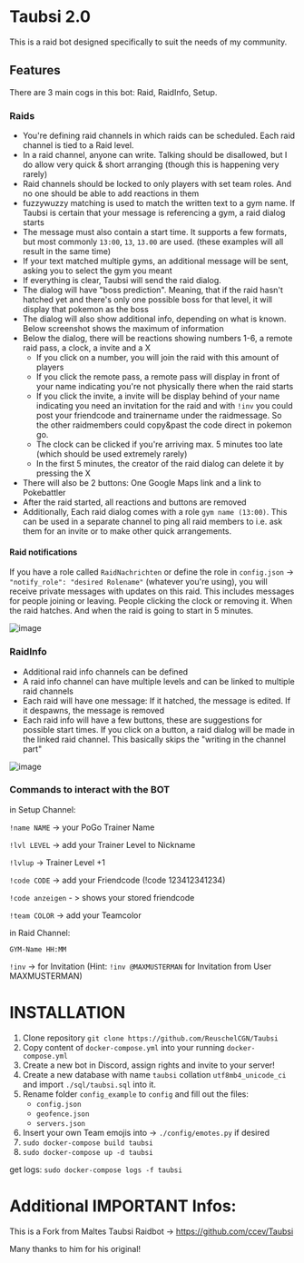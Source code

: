 # Taubsi 2.0

This is a raid bot designed specifically to suit the needs of my community.

## Features

There are 3 main cogs in this bot: Raid, RaidInfo, Setup.

### Raids

- You're defining raid channels in which raids can be scheduled. Each raid channel is tied to a Raid level.
- In a raid channel, anyone can write. Talking should be disallowed, but I do allow very quick & short arranging (though this is happening very rarely)
- Raid channels should be locked to only players with set team roles. And no one should be able to add reactions in them
- fuzzywuzzy matching is used to match the written text to a gym name. If Taubsi is certain that your message is referencing a gym, a raid dialog starts
- The message must also contain a start time. It supports a few formats, but most commonly `13:00`, `13`, `13.00` are used. (these examples will all result in the same time)
- If your text matched multiple gyms, an additional message will be sent, asking you to select the gym you meant
- If everything is clear, Taubsi will send the raid dialog.
- The dialog will have "boss prediction". Meaning, that if the raid hasn't hatched yet and there's only one possible boss for that level, it will display that pokemon as the boss
- The dialog will also show additional info, depending on what is known. Below screenshot shows the maximum of information
- Below the dialog, there will be reactions showing numbers 1-6, a remote raid pass, a clock, a invite and a X
  - If you click on a number, you will join the raid with this amount of players
  - If you click the remote pass, a remote pass will display in front of your name indicating you're not physically there when the raid starts
  - If you click the invite, a invite will be display behind of your name indicating you need an invitation for the raid and with `!inv` you could post your friendcode and trainername under the raidmessage. So the other raidmembers could copy&past the code direct in pokemon go.
  - The clock can be clicked if you're arriving max. 5 minutes too late (which should be used extremely rarely)
  - In the first 5 minutes, the creator of the raid dialog can delete it by pressing the X
- There will also be 2 buttons: One Google Maps link and a link to Pokebattler
- After the raid started, all reactions and buttons are removed
- Additionally, Each raid dialog comes with a role `gym name (13:00)`. This can be used in a separate channel to ping all raid members to i.e. ask them for an invite or to make other quick arrangements.

#### Raid notifications

If you have a role called `RaidNachrichten` or define the role in `config.json` -> `"notify_role": "desired Rolename"` (whatever you're using), you will receive private messages with updates on this raid. This includes messages for people joining or leaving. People clicking the clock or removing it. When the raid hatches. And when the raid is going to start in 5 minutes.

 
![image](https://user-images.githubusercontent.com/42342921/115625355-3df72f00-a2fc-11eb-9960-03338a747fa4.png)

### RaidInfo

- Additional raid info channels can be defined
- A raid info channel can have multiple levels and can be linked to multiple raid channels
- Each raid will have one message: If it hatched, the message is edited. If it despawns, the message is removed
- Each raid info will have a few buttons, these are suggestions for possible start times. If you click on a button, a raid dialog will be made in the linked raid channel. This basically skips the "writing in the channel part"

![image](https://media.discordapp.net/attachments/604038147109683200/877618125439389786/unknown.png)

### Commands to interact with the BOT

in Setup Channel:

 `!name NAME` -> your PoGo Trainer Name
 
 `!lvl LEVEL` -> add your Trainer Level to Nickname
 
 `!lvlup` -> Trainer Level +1
 
 `!code CODE` -> add your Friendcode (!code 123412341234)
 
 `!code anzeigen` - > shows your stored friendcode
 
 `!team COLOR` -> add your Teamcolor
 
in Raid Channel:

 `GYM-Name HH:MM`
 
 `!inv` -> for Invitation  (Hint: `!inv @MAXMUSTERMAN` for Invitation from User MAXMUSTERMAN)

# INSTALLATION

1. Clone repository `git clone https://github.com/ReuschelCGN/Taubsi`
2. Copy content of `docker-compose.yml` into your running `docker-compose.yml`
3. Create a new bot in Discord, assign rights and invite to your server!
4. Create a new database with name `taubsi` collation `utf8mb4_unicode_ci` and import `./sql/taubsi.sql` into it.
5. Rename folder `config_example` to `config` and fill out the files:
   - `config.json`
   - `geofence.json`
   - `servers.json`
6. Insert your own Team emojis into -> `./config/emotes.py` if desired
7. `sudo docker-compose build taubsi`
8. `sudo docker-compose up -d taubsi`

get logs: `sudo docker-compose logs -f taubsi`

# Additional IMPORTANT Infos:
This is a Fork from Maltes Taubsi Raidbot -> https://github.com/ccev/Taubsi

Many thanks to him for his original!
